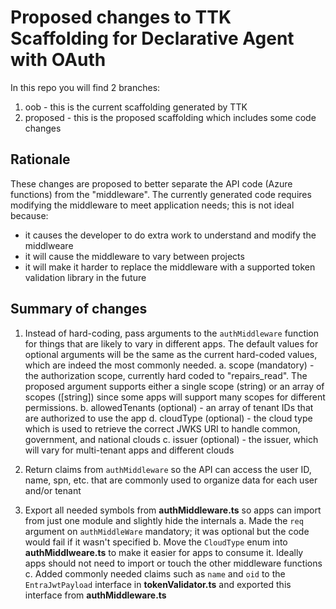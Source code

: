 # Proposed changes to TTK Scaffolding for Declarative Agent with OAuth

In this repo you will find 2 branches:

1. oob - this is the current scaffolding generated by TTK
1. proposed - this is the proposed scaffolding which includes some code changes

## Rationale

These changes are proposed to better separate the API code (Azure functions) from the "middleware". The currently generated code requires modifying the middleware to meet application needs; this is not ideal because:

* it causes the developer to do extra work to understand and modify the middlweare
* it will cause the middleware to vary between projects
* it will make it harder to replace the middleware with a supported token validation library in the future

## Summary of changes

1. Instead of hard-coding, pass arguments to the `authMiddleware` function for things that are likely to vary in different apps. The default values for optional arguments will be the same as the current hard-coded values, which are indeed the most commonly needed.
    a. scope (mandatory) - the authorization scope, currently hard coded to "repairs_read". The proposed argument supports either a single scope (string) or an array of scopes ([string]) since some apps will support many scopes for different permissions.
    b. allowedTenants (optional) - an array of tenant IDs that are authorized to use the app
    d. cloudType (optional) - the cloud type which is used to retrieve the correct JWKS URI to handle common, government, and national clouds
    c. issuer (optional) - the issuer, which will vary for multi-tenant apps and different clouds

2. Return claims from `authMiddleware` so the API can access the user ID, name, spn, etc. that are commonly used to organize data for each user and/or tenant

3. Export all needed symbols from **authMiddleware.ts** so apps can import from just one module and slightly hide the internals
    a. Made the `req` argument on `authMiddleWare` mandatory; it was optional but the code would fail if it wasn't specified
    b. Move the `CloudType` enum into **authMiddlweare.ts** to make it easier for apps to consume it. Ideally apps should not need to import or touch the other middleware functions
    c. Added commonly needed claims such as `name` and `oid` to the `EntraJwtPayload` interface in **tokenValidator.ts** and exported this interface from **authMiddleware.ts**
